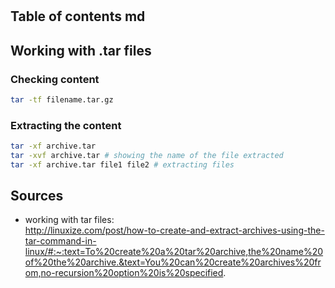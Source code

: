 # 

## Table of contents md

## Working with .tar files 

### Checking content
```bash
tar -tf filename.tar.gz
```

### Extracting the content 
```bash
tar -xf archive.tar
tar -xvf archive.tar # showing the name of the file extracted 
tar -xf archive.tar file1 file2 # extracting files
```

## Sources
* working with tar files: <br/>
http://linuxize.com/post/how-to-create-and-extract-archives-using-the-tar-command-in-linux/#:~:text=To%20create%20a%20tar%20archive,the%20name%20of%20the%20archive.&text=You%20can%20create%20archives%20from,no-recursion%20option%20is%20specified. <br/>


